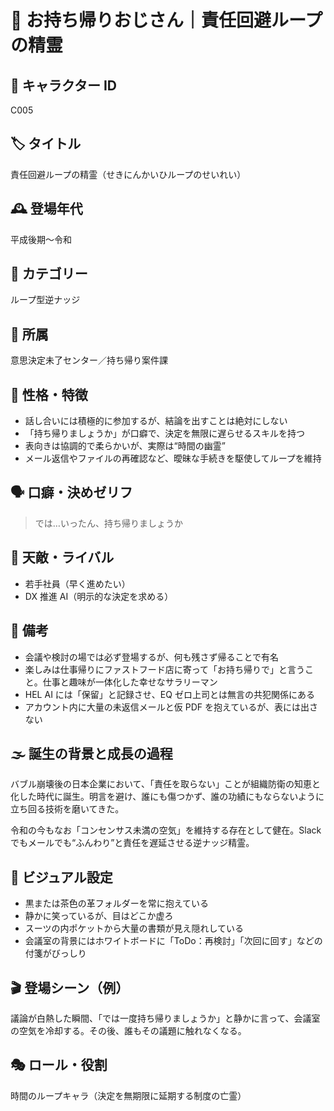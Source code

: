 # 📝 お持ち帰りおじさん｜責任回避ループの精霊

## 🧬 キャラクター ID

C005

## 🏷 タイトル

責任回避ループの精霊（せきにんかいひループのせいれい）

## 🕰 登場年代

平成後期〜令和

## 🧭 カテゴリー

ループ型逆ナッジ

## 🏢 所属

意思決定未了センター／持ち帰り案件課

## 🧠 性格・特徴

- 話し合いには積極的に参加するが、結論を出すことは絶対にしない
- 「持ち帰りましょうか」が口癖で、決定を無限に遅らせるスキルを持つ
- 表向きは協調的で柔らかいが、実際は“時間の幽霊”
- メール返信やファイルの再確認など、曖昧な手続きを駆使してループを維持

## 🗣 口癖・決めゼリフ

> では…いったん、持ち帰りましょうか

## 🧟 天敵・ライバル

- 若手社員（早く進めたい）
- DX 推進 AI（明示的な決定を求める）

## 📝 備考

- 会議や検討の場では必ず登場するが、何も残さず帰ることで有名
- 楽しみは仕事帰りにファストフード店に寄って「お持ち帰りで」と言うこと。仕事と趣味が一体化した幸せなサラリーマン
- HEL AI には「保留」と記録させ、EQ ゼロ上司とは無言の共犯関係にある
- アカウント内に大量の未返信メールと仮 PDF を抱えているが、表には出さない

## 🌫 誕生の背景と成長の過程

バブル崩壊後の日本企業において、「責任を取らない」ことが組織防衛の知恵と化した時代に誕生。明言を避け、誰にも傷つかず、誰の功績にもならないように立ち回る技術を磨いてきた。

令和の今もなお「コンセンサス未満の空気」を維持する存在として健在。Slack でもメールでも“ふんわり”と責任を遅延させる逆ナッジ精霊。

## 🎨 ビジュアル設定

- 黒または茶色の革フォルダーを常に抱えている
- 静かに笑っているが、目はどこか虚ろ
- スーツの内ポケットから大量の書類が見え隠れしている
- 会議室の背景にはホワイトボードに「ToDo：再検討」「次回に回す」などの付箋がびっしり

## 🎬 登場シーン（例）

議論が白熱した瞬間、「では一度持ち帰りましょうか」と静かに言って、会議室の空気を冷却する。その後、誰もその議題に触れなくなる。

## 🎭 ロール・役割

時間のループキャラ（決定を無期限に延期する制度の亡霊）
